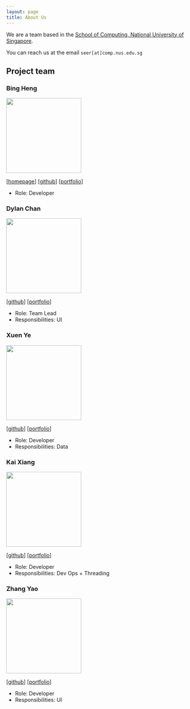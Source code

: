 ```yaml
---
layout: page
title: About Us
---
```


We are a team based in the [School of Computing, National University of Singapore](https://www.comp.nus.edu.sg).

You can reach us at the email `seer[at]comp.nus.edu.sg`

## Project team

### Bing Heng

<img src="images/johndoe.png" width="200px">

[[homepage](http://www.comp.nus.edu.sg/~damithch)]
[[github](https://github.com/BuffWuff1712)]
[[portfolio](team/johndoe.md)]

* Role: Developer

### Dylan Chan

<img src="images/johndoe.png" width="200px">

[[github](http://github.com/Vatinius)]
[[portfolio](team/johndoe.md)]

* Role: Team Lead
* Responsibilities: UI

### Xuen Ye

<img src="images/johndoe.png" width="200px">

[[github](http://github.com/tayxuenye)] [[portfolio](team/johndoe.md)]

* Role: Developer
* Responsibilities: Data

### Kai Xiang

<img src="images/johndoe.png" width="200px">

[[github](http://github.com/tkaixiang)]
[[portfolio](team/johndoe.md)]

* Role: Developer
* Responsibilities: Dev Ops + Threading

### Zhang Yao

<img src="images/johndoe.png" width="200px">

[[github](http://github.com/sayomaki)]
[[portfolio](team/johndoe.md)]

* Role: Developer
* Responsibilities: UI
